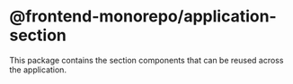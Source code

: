 # @frontend-monorepo/application-section

This package contains the section components that can be reused across the application.
